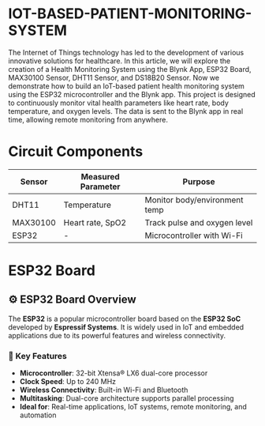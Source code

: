 # IOT-BASED-PATIENT-MONITORING-SYSTEM
The Internet of Things technology has led to the development of various innovative solutions for healthcare. In this article, we will explore the creation of a Health Monitoring System using the Blynk App, ESP32 Board, MAX30100 Sensor, DHT11 Sensor, and DS18B20 Sensor.
Now we demonstrate how to build an IoT-based patient health monitoring system using the ESP32 microcontroller and the Blynk app. This project is designed to continuously monitor vital health parameters like heart rate, body temperature, and oxygen levels. The data is sent to the Blynk app in real time, allowing remote monitoring from anywhere.

# Circuit Components
| Sensor        | Measured Parameter | Purpose                     |
|---------------|--------------------|-----------------------------|
| DHT11         | Temperature         | Monitor body/environment temp |
| MAX30100      | Heart rate, SpO2    | Track pulse and oxygen level  |
| ESP32         | -                   | Microcontroller with Wi-Fi    |

# ESP32 Board
## ⚙️ ESP32 Board Overview

The **ESP32** is a popular microcontroller board based on the **ESP32 SoC** developed by **Espressif Systems**. It is widely used in IoT and embedded applications due to its powerful features and wireless connectivity.

### 🔑 Key Features

- **Microcontroller**: 32-bit Xtensa® LX6 dual-core processor  
- **Clock Speed**: Up to 240 MHz  
- **Wireless Connectivity**: Built-in Wi-Fi and Bluetooth  
- **Multitasking**: Dual-core architecture supports parallel processing  
- **Ideal for**: Real-time applications, IoT systems, remote monitoring, and automation

